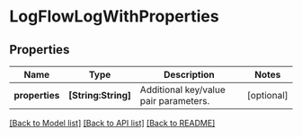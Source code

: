 # LogFlowLogWithProperties

## Properties
Name | Type | Description | Notes
------------ | ------------- | ------------- | -------------
**properties** | **[String:String]** | Additional key/value pair parameters.  | [optional] 

[[Back to Model list]](../README.md#documentation-for-models) [[Back to API list]](../README.md#documentation-for-api-endpoints) [[Back to README]](../README.md)


